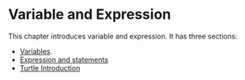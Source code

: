 # Variable and Expression

This chapter introduces variable and expression. It has three sections:

- [Variables](./variables.ipynb).
- [Expression and statements](./expression_statement.ipynb)
- [Turtle Introduction](./turtle_introduction.ipynb)
